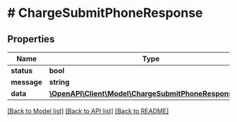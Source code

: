 # # ChargeSubmitPhoneResponse

## Properties

Name | Type | Description | Notes
------------ | ------------- | ------------- | -------------
**status** | **bool** |  |
**message** | **string** |  |
**data** | [**\OpenAPI\Client\Model\ChargeSubmitPhoneResponseData**](ChargeSubmitPhoneResponseData.md) |  |

[[Back to Model list]](../../README.md#models) [[Back to API list]](../../README.md#endpoints) [[Back to README]](../../README.md)
